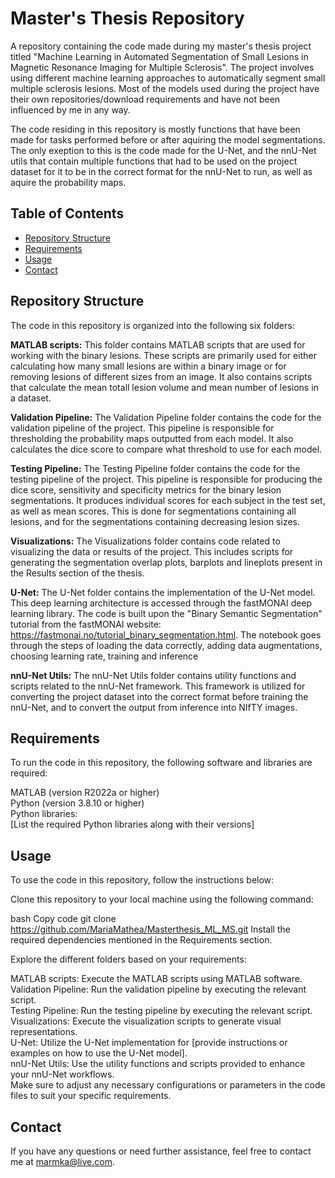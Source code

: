 # Master's Thesis Repository
A repository containing the code made during my master's thesis project titled "Machine Learning in Automated Segmentation of Small Lesions in Magnetic Resonance Imaging for Multiple Sclerosis". The project involves using different machine learning approaches to automatically segment small multiple sclerosis lesions. Most of the models used during the project have their own repositories/download requirements and have not been influenced by me in any way.

The code residing in this repository is mostly functions that have been made for tasks performed before or after aquiring the model segmentations. The only exeption to this is the code made for the U-Net, and the nnU-Net utils that contain multiple functions that had to be used on the project dataset for it to be in the correct format for the nnU-Net to run, as well as aquire the probability maps.

## Table of Contents
- [Repository Structure](#repository-structure)
- [Requirements](#requirements)
- [Usage](#usage)
- [Contact](#contact)


## Repository Structure
The code in this repository is organized into the following six folders:

**MATLAB scripts:** This folder contains MATLAB scripts that are used for working with the binary lesions. These scripts are primarily used for either calculating how many small lesions are within a binary image or for removing lesions of different sizes from an image. It also contains scripts that calculate the mean totall lesion volume and mean number of lesions in a dataset.

**Validation Pipeline:** The Validation Pipeline folder contains the code for the validation pipeline of the project. This pipeline is responsible for thresholding the probability maps outputted from each model. It also calculates the dice score to compare what threshold to use for each model.

**Testing Pipeline:** The Testing Pipeline folder contains the code for the testing pipeline of the project. This pipeline is responsible for producing the dice score, sensitivity and specificity metrics for the binary lesion segmentations. It produces individual scores for each subject in the test set, as well as mean scores. This is done for segmentations containing all lesions, and for the segmentations containing decreasing lesion sizes.

**Visualizations:** The Visualizations folder contains code related to visualizing the data or results of the project. This includes scripts for generating the segmentation overlap plots, barplots and lineplots present in the Results section of the thesis.

**U-Net:** The U-Net folder contains the implementation of the U-Net model. This deep learning architecture is accessed through the fastMONAI deep learning library. The code is built upon the "Binary Semantic Segmentation" tutorial from the fastMONAI website: https://fastmonai.no/tutorial_binary_segmentation.html. The notebook goes through the steps of loading the data correctly, adding data augmentations, choosing learning rate, training and inference

**nnU-Net Utils:** The nnU-Net Utils folder contains utility functions and scripts related to the nnU-Net framework. This framework is utilized for converting the project dataset into the correct format before training the nnU-Net, and to convert the output from inference into NIfTY images.


## Requirements
To run the code in this repository, the following software and libraries are required:

MATLAB (version R2022a or higher)\
Python (version 3.8.10 or higher)\
Python libraries:\
[List the required Python libraries along with their versions]


## Usage
To use the code in this repository, follow the instructions below:

Clone this repository to your local machine using the following command:

bash
Copy code
git clone https://github.com/MariaMathea/Masterthesis_ML_MS.git
Install the required dependencies mentioned in the Requirements section.

Explore the different folders based on your requirements:

MATLAB scripts: Execute the MATLAB scripts using MATLAB software.\
Validation Pipeline: Run the validation pipeline by executing the relevant script.\
Testing Pipeline: Run the testing pipeline by executing the relevant script.\
Visualizations: Execute the visualization scripts to generate visual representations.\
U-Net: Utilize the U-Net implementation for [provide instructions or examples on how to use the U-Net model].\
nnU-Net Utils: Use the utility functions and scripts provided to enhance your nnU-Net workflows.\
Make sure to adjust any necessary configurations or parameters in the code files to suit your specific requirements.


## Contact
If you have any questions or need further assistance, feel free to contact me at marmka@live.com.
